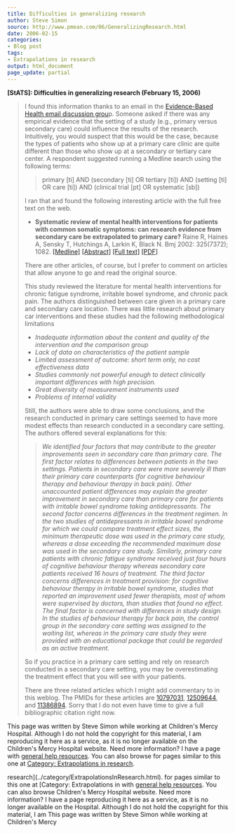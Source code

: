 ```yaml
---
title: Difficulties in generalizing research
author: Steve Simon
source: http://www.pmean.com/06/GeneralizingResearch.html
date: 2006-02-15
categories:
- Blog post
tags:
- Extrapolations in research
output: html_document
page_update: partial
---
```

**[StATS]: Difficulties in generalizing research
(February 15, 2006)**

> I found this information thanks to an email in the [Evidence-Based
> Health email discussion
> grou](http://www.jiscmail.ac.uk/lists/EVIDENCE-BASED-HEALTH.html)p.
> Someone asked if there was any empirical evidence that the setting of
> a study (e.g., primary versus secondary care) could influence the
> results of the research. Intuitively, you would suspect that this
> would be the case, because the types of patients who show up at a
> primary care clinic are quite different than those who show up at a
> secondary or tertiary care center. A respondent suggested running a
> Medline search using the following terms:
>
> > primary \[ti\] AND (secondary \[ti\] OR tertiary \[ti\]) AND
> > (setting \[ti\] OR care \[ti\]) AND (clinical trial \[pt\] OR
> > systematic \[sb\])
>
> I ran that and found the following interesting article with the full
> free text on the web.
>
> -   **Systematic review of mental health interventions for patients
>     with common somatic symptoms: can research evidence from secondary
>     care be extrapolated to primary care?** Raine R, Haines A, Sensky
>     T, Hutchings A, Larkin K, Black N. Bmj 2002: 325(7372); 1082.
>     [\[Medline\]](http://www.ncbi.nlm.nih.gov/entrez/query.fcgi?cmd=Retrieve&db=PubMed&list_uids=12424170&dopt=Abstract)
>     [\[Abstract\]](http://bmj.bmjjournals.com/cgi/content/abstract/325/7372/1082)
>     [\[Full
>     text\]](http://bmj.bmjjournals.com/cgi/content/full/325/7372/1082)
>     [\[PDF\]](http://bmj.bmjjournals.com/cgi/reprint/325/7372/1082.pdf)
>
> There are other articles, of course, but I prefer to comment on
> articles that allow anyone to go and read the original source.
>
> This study reviewed the literature for mental health interventions for
> chronic fatigue syndrome, irritable bowel syndrome, and chronic pack
> pain. The authors distinguished between care given in a primary care
> and secondary care location. There was little research about primary
> car interventions and these studies had the following methodological
> limitations
>
> -   *Inadequate information about the content and quality of the
>     intervention and the comparison group*
> -   *Lack of data on characteristics of the patient sample*
> -   *Limited assessment of outcome: short term only, no cost
>     effectiveness data*
> -   *Studies commonly not powerful enough to detect clinically
>     important differences with high precision.*
> -   *Great diversity of measurement instruments used*
> -   *Problems of internal validity*
>
> Still, the authors were able to draw some conclusions, and the
> research conducted in primary care settings seemed to have more modest
> effects than research conducted in a secondary care setting. The
> authors offered several explanations for this:
>
> > *We identified four factors that may contribute to the greater
> > improvements seen in secondary care than primary care. The first
> > factor relates to differences between patients in the two settings.
> > Patients in secondary care were more severely ill than their primary
> > care counterparts (for cognitive behaviour therapy and behaviour
> > therapy in back pain). Other unaccounted patient differences may
> > explain the greater improvement in secondary care than primary care
> > for patients with irritable bowel syndrome taking antidepressants.
> > The second factor concerns differences in the treatment regimen. In
> > the two studies of antidepressants in irritable bowel syndrome for
> > which we could compare treatment effect sizes, the minimum
> > therapeutic dose was used in the primary care study, whereas a dose
> > exceeding the recommended maximum dose was used in the secondary
> > care study. Similarly, primary care patients with chronic fatigue
> > syndrome received just four hours of cognitive behaviour therapy
> > whereas secondary care patients received 16 hours of treatment. The
> > third factor concerns differences in treatment provision: for
> > cognitive behaviour therapy in irritable bowel syndrome, studies
> > that reported an improvement used fewer therapists, most of whom
> > were supervised by doctors, than studies that found no effect. The
> > final factor is concerned with differences in study design. In the
> > studies of behaviour therapy for back pain, the control group in the
> > secondary care setting was assigned to the waiting list, whereas in
> > the primary care study they were provided with an educational
> > package that could be regarded as an active treatment.*
>
> So if you practice in a primary care setting and rely on research
> conducted in a secondary care setting, you may be overestimating the
> treatment effect that you will see with your patients.
>
> There are three related articles which I might add commentary to in
> this weblog. The PMIDs for these articles are
> [10797031](http://www.ncbi.nlm.nih.gov/entrez/query.fcgi?cmd=retrieve&db=pubmed&list_uids=10797031&dopt=Abstract),
> [12509644](http://www.ncbi.nlm.nih.gov/entrez/query.fcgi?cmd=retrieve&db=pubmed&list_uids=12509644&dopt=Abstract),
> and
> [11386894](http://www.ncbi.nlm.nih.gov/entrez/query.fcgi?cmd=retrieve&db=pubmed&list_uids=11386894&dopt=Abstract).
> Sorry that I do not even have time to give a full bibliographic
> citation right now.

This page was written by Steve Simon while working at Children's Mercy
Hospital. Although I do not hold the copyright for this material, I am
reproducing it here as a service, as it is no longer available on the
Children's Mercy Hospital website. Need more information? I have a page
with [general help resources](../GeneralHelp.html). You can also browse
for pages similar to this one at [Category: Extrapolations in
research](../category/ExtrapolationsInResearch.html).
<!---More--->
research](../category/ExtrapolationsInResearch.html).
for pages similar to this one at [Category: Extrapolations in
with [general help resources](../GeneralHelp.html). You can also browse
Children's Mercy Hospital website. Need more information? I have a page
reproducing it here as a service, as it is no longer available on the
Hospital. Although I do not hold the copyright for this material, I am
This page was written by Steve Simon while working at Children's Mercy

<!---Do not use
**[StATS]: Difficulties in generalizing research
This page was written by Steve Simon while working at Children's Mercy
Hospital. Although I do not hold the copyright for this material, I am
reproducing it here as a service, as it is no longer available on the
Children's Mercy Hospital website. Need more information? I have a page
with [general help resources](../GeneralHelp.html). You can also browse
for pages similar to this one at [Category: Extrapolations in
research](../category/ExtrapolationsInResearch.html).
page_update: partial
--->


